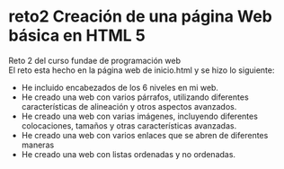 # reto2 Creación de una página Web básica en HTML 5

Reto 2 del curso fundae de programación web  
El reto esta hecho en la página web de inicio.html y se hizo lo siguiente:
- He incluido encabezados de los 6 niveles en mi web.
- He creado una web con varios párrafos, utilizando diferentes características de alineación y otros aspectos avanzados.
- He creado una web con varias imágenes, incluyendo diferentes colocaciones, tamaños y otras características avanzadas. 
- He creado una web con varios enlaces que se abren de diferentes maneras
- He creado una web con listas ordenadas y no ordenadas.

